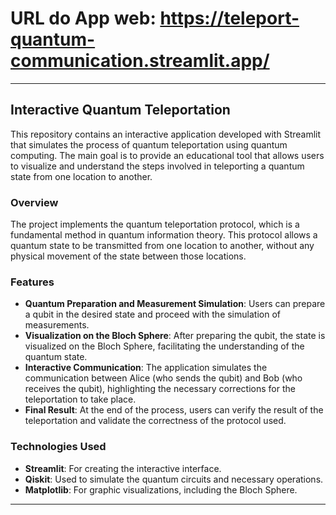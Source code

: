 # URL do App web: https://teleport-quantum-communication.streamlit.app/


---

## Interactive Quantum Teleportation

This repository contains an interactive application developed with Streamlit that simulates the process of quantum teleportation using quantum computing. The main goal is to provide an educational tool that allows users to visualize and understand the steps involved in teleporting a quantum state from one location to another.

### Overview

The project implements the quantum teleportation protocol, which is a fundamental method in quantum information theory. This protocol allows a quantum state to be transmitted from one location to another, without any physical movement of the state between those locations.

### Features

- **Quantum Preparation and Measurement Simulation**: Users can prepare a qubit in the desired state and proceed with the simulation of measurements.
- **Visualization on the Bloch Sphere**: After preparing the qubit, the state is visualized on the Bloch Sphere, facilitating the understanding of the quantum state.
- **Interactive Communication**: The application simulates the communication between Alice (who sends the qubit) and Bob (who receives the qubit), highlighting the necessary corrections for the teleportation to take place.
- **Final Result**: At the end of the process, users can verify the result of the teleportation and validate the correctness of the protocol used.

### Technologies Used

- **Streamlit**: For creating the interactive interface.
- **Qiskit**: Used to simulate the quantum circuits and necessary operations.
- **Matplotlib**: For graphic visualizations, including the Bloch Sphere.

---
